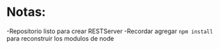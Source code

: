 # Notas:

-Repositorio listo para crear RESTServer
-Recordar agregar ```npm install``` para reconstruir los modulos de node
